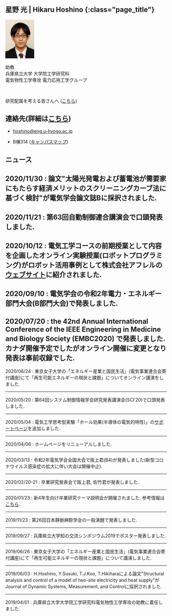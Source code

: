 
## 星野 光 |  Hikaru Hoshino {:class="page_title"}


<p>
  <img class="picture" src="img/hikaru-hoshino.jpeg" alt="photo" width="90">
</p>
<p>
  助教 <br>
  兵庫県立大学 <span>大学院工学研究科</span> <br>
  電気物性工学専攻 <span>電力応用工学グループ</span>
</p>
<br class="clear">


研究配属を考える皆さんへ ([こちら](message))

## 連絡先(詳細は[こちら](schedule))

* [hoshino@eng.u-hyogo.ac.jp](mailto:hoshino@eng.u-hyogo.ac.jp)

* B棟314 ([キャンパスマップ](https://www.u-hyogo.ac.jp/campuslife/access/pdf/campusmap_02.pdf))



## ニュース 

<div markdown="1" id="news">

2020/11/30
: 論文"太陽光発電および蓄電池が需要家にもたらす経済メリットのスクリーニングカーブ法に基づく検討"が電気学会論文誌Bに採択されました. 
---

2020/11/21
: 第63回自動制御連合講演会で口頭発表しました.
---

2020/10/12
: 電気工学コースの前期授業として内容を企画したオンライン実験授業(ロボットプログラミング)がロボット活用事例として株式会社アフレルの[ウェブサイト](https://learninglab.afrel.co.jp/1487/)に紹介されました.
---

2020/09/10
: 電気学会の令和2年電力・エネルギー部門大会(B部門大会)で発表しました. 
---

2020/07/20
: the 42nd Annual International Conference of the IEEE Engineering in Medicine and Biology Society (EMBC2020) で発表しました. カナダ開催予定でしたがオンライン開催に変更となり発表は事前収録でした. 
---

2020/06/24
: 東京女子大学の「エネルギー産業と国民生活」(電気事業連合会寄付講座)にて「再生可能エネルギーの現状と課題」についてオンライン講演をしました. 

---
2020/05/20
: 第64回システム制御情報学会研究発表講演会(SCI’20)で口頭発表しました.

---
2020/05/04
: 電気工学思考型実験「ホール効果(半導体の電気的特性)」の[サポートページ](education/halleffect/)を追加しました. 

--- 
2020/04/06
: ホームページをリニューアルしました. 

--- 
2020/03/13
: 令和2年電気学会全国大会で阪上君(B4)が発表しました(新型コロナウイルス感染症の拡大に伴い大会は開催中止). 

---
2020/02/20-21
: 卒業研究発表会で阪上君, 佐竹君が発表しました. 

---
2020/01/23
: 新4年生向け卒業研究テーマ説明会が開催されました. 参考情報は[こちら](message).  

---
2019/11/23
: 第26回日本静脈麻酔学会の一般演題で発表しました. 

---
2019/09/27
: 兵庫県立大学知の交流シンポジウム2019でポスター発表しました.

---
2019/06/26
: 東京女子大学の「エネルギー産業と国民生活」(電気事業連合会寄付講座)にて「再生可能エネルギーの現状と課題」について講演しました. 

---
2019/06/03
: H.Hoshino, Y.Susuki, T.J.Koo, T.Hikiharaによる論文"Structural analysis and control of a model of two-site electricity and heat supply"がJournal of Dynamic Systems, Measurement, and Controlに採択されました.

---
2019/04/01
: 兵庫県立大学大学院工学研究科電気物性工学専攻の助教に着任しました.

</div>

